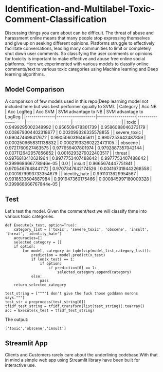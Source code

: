 # Identification-and-Multilabel-Toxic-Comment-Classification  
Discussing things you care about can be difficult. The threat of abuse and harassment online means that many people stop expressing themselves and give up on seeking different opinions. Platforms struggle to effectively facilitate conversations, leading many communities to limit or completely shut down user comments. So classifying the user comments or opinions for toxicity is important to make effective and abuse free online social platforms. Here we experimented with various models to classify online comments/text to various toxic categories using Machine learning and Deep learning algorithms.  
## Model Comparison  
A comparison of few models used in this repo(Deep learning model not included here but was best performer qqually to SVM). 
| Category      | Acc NB             | Acc LogReg         | Acc SVM            | SVM advantage to NB   | SVM advantage to LogReg |
|---------------|--------------------|--------------------|--------------------|-----------------------|-------------------------|
| toxic         | 0.9499295002349992 | 0.956509478301739  | 0.9586088046373179 | 0.008679304402318677  | 0.002099326335578855    |
| severe_toxic  | 0.990474698417672  | 0.9905060316465611 | 0.9907253642487859 | 0.0002506658311138832 | 0.00021933260222473105  |
| obscene       | 0.9721760927463575 | 0.977659407801974  | 0.9792887357042144 | 0.007112642957856852  | 0.0016293279022403517   |
| threat        | 0.9976813410621964 | 0.9977753407488642 | 0.9977753407488642 | 9.399968666778946e-05 | 0.0                     |
| insult        | 0.9665674447751841 | 0.9705467648441172 | 0.9707347642174526 | 0.004167319442268558  | 0.0001879993733354679   |
| identity_hate | 0.9911013629954567 | 0.9918533604887984 | 0.991947360175466  | 0.000845997180009328  | 9.399968666767844e-05   |  

## Test  
Let's test the model. Given the comment/text we will classify thme into various toxic categories.  
```
def Execute(x_test, option=True):
    category_list = ['toxic', 'severe_toxic', 'obscene', 'insult', 'threat', 'identity_hate']
    accuracies=[]
    selected_category = []
    if option:
        for model, category in tqdm(zip(model_list,category_list)):
            prediction = model.predict(x_test)
            if len(x_test) == 1:
                if option:
                    if prediction[0] == 1:
                        selected_category.append(category)
            else:
                pass
    return selected_category
    
test_string = [""""I don't give the fuck those goddamn morons says."""]
test_str = preprocess(test_string[0])
tfidf_test_string = tfidf.transform(list(test_string)).toarray()
acc = Execute(x_test = tfidf_test_string)
```  
The output:  
```
['toxic','obscene','insult']
```  
## Streamlit App  
Clients and Customers rarely care about the underlining codebase.With that in mind a simple web app using Streamlit library have been built for interactive use.  


